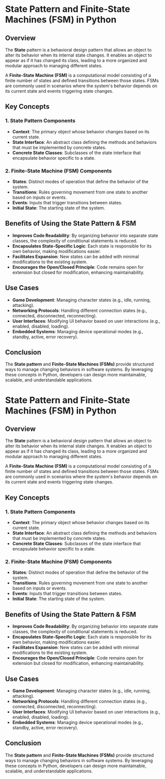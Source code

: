 # State Pattern and Finite-State Machines (FSM) in Python

## Overview
The **State** pattern is a behavioral design pattern that allows an object to alter its behavior when its internal state changes. It enables an object to appear as if it has changed its class, leading to a more organized and modular approach to managing different states.

A **Finite-State Machine (FSM)** is a computational model consisting of a finite number of states and defined transitions between those states. FSMs are commonly used in scenarios where the system's behavior depends on its current state and events triggering state changes.

## Key Concepts
### 1. **State Pattern Components**
- **Context**: The primary object whose behavior changes based on its current state.
- **State Interface**: An abstract class defining the methods and behaviors that must be implemented by concrete states.
- **Concrete State Classes**: Subclasses of the state interface that encapsulate behavior specific to a state.

### 2. **Finite-State Machine (FSM) Components**
- **States**: Distinct modes of operation that define the behavior of the system.
- **Transitions**: Rules governing movement from one state to another based on inputs or events.
- **Events**: Inputs that trigger transitions between states.
- **Initial State**: The starting state of the system.

## Benefits of Using the State Pattern & FSM
- **Improves Code Readability**: By organizing behavior into separate state classes, the complexity of conditional statements is reduced.
- **Encapsulates State-Specific Logic**: Each state is responsible for its own behavior, making modifications easier.
- **Facilitates Expansion**: New states can be added with minimal modifications to the existing system.
- **Encourages the Open/Closed Principle**: Code remains open for extension but closed for modification, enhancing maintainability.

## Use Cases
- **Game Development**: Managing character states (e.g., idle, running, attacking).
- **Networking Protocols**: Handling different connection states (e.g., connected, disconnected, reconnecting).
- **User Interfaces**: Modifying UI behavior based on user interactions (e.g., enabled, disabled, loading).
- **Embedded Systems**: Managing device operational modes (e.g., standby, active, error recovery).

## Conclusion
The **State pattern** and **Finite-State Machines (FSMs)** provide structured ways to manage changing behaviors in software systems. By leveraging these concepts in Python, developers can design more maintainable, scalable, and understandable applications.

# State Pattern and Finite-State Machines (FSM) in Python

## Overview
The **State** pattern is a behavioral design pattern that allows an object to alter its behavior when its internal state changes. It enables an object to appear as if it has changed its class, leading to a more organized and modular approach to managing different states.

A **Finite-State Machine (FSM)** is a computational model consisting of a finite number of states and defined transitions between those states. FSMs are commonly used in scenarios where the system's behavior depends on its current state and events triggering state changes.

## Key Concepts
### 1. **State Pattern Components**
- **Context**: The primary object whose behavior changes based on its current state.
- **State Interface**: An abstract class defining the methods and behaviors that must be implemented by concrete states.
- **Concrete State Classes**: Subclasses of the state interface that encapsulate behavior specific to a state.

### 2. **Finite-State Machine (FSM) Components**
- **States**: Distinct modes of operation that define the behavior of the system.
- **Transitions**: Rules governing movement from one state to another based on inputs or events.
- **Events**: Inputs that trigger transitions between states.
- **Initial State**: The starting state of the system.

## Benefits of Using the State Pattern & FSM
- **Improves Code Readability**: By organizing behavior into separate state classes, the complexity of conditional statements is reduced.
- **Encapsulates State-Specific Logic**: Each state is responsible for its own behavior, making modifications easier.
- **Facilitates Expansion**: New states can be added with minimal modifications to the existing system.
- **Encourages the Open/Closed Principle**: Code remains open for extension but closed for modification, enhancing maintainability.

## Use Cases
- **Game Development**: Managing character states (e.g., idle, running, attacking).
- **Networking Protocols**: Handling different connection states (e.g., connected, disconnected, reconnecting).
- **User Interfaces**: Modifying UI behavior based on user interactions (e.g., enabled, disabled, loading).
- **Embedded Systems**: Managing device operational modes (e.g., standby, active, error recovery).

## Conclusion
The **State pattern** and **Finite-State Machines (FSMs)** provide structured ways to manage changing behaviors in software systems. By leveraging these concepts in Python, developers can design more maintainable, scalable, and understandable applications.

